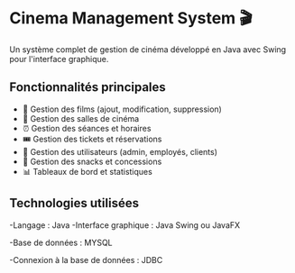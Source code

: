 # Cinema Management System 🎬

Un système complet de gestion de cinéma développé en Java avec Swing pour l'interface graphique.

## Fonctionnalités principales

- 🎥 Gestion des films (ajout, modification, suppression)
- 🏢 Gestion des salles de cinéma
- ⏰ Gestion des séances et horaires
- 🎟️ Gestion des tickets et réservations
- 👥 Gestion des utilisateurs (admin, employés, clients)
- 🍿 Gestion des snacks et concessions
- 📊 Tableaux de bord et statistiques

## Technologies utilisées
 -Langage : Java
 -Interface graphique : Java Swing ou JavaFX

 -Base de données : MYSQL

 -Connexion à la base de données : JDBC
 
 
 




